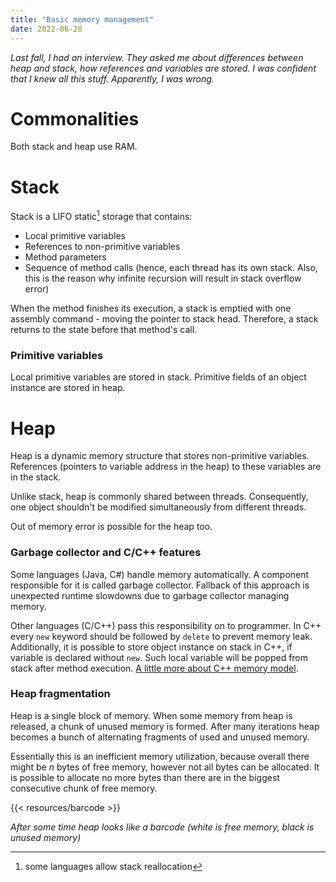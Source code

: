 ```yaml
---
title: "Basic memory management"
date: 2022-06-28
---
```


*Last fall, I had an interview.
They asked me about differences between heap and stack, how
references and variables are stored.
I was confident that I knew all this stuff.
Apparently, I was wrong.*

# Commonalities

Both stack and heap use RAM.

# Stack

Stack is a LIFO static[^1] storage that contains:

* Local primitive variables
* References to non-primitive variables
* Method parameters
* Sequence of method calls (hence, each thread has its own stack. Also, this is the reason why
  infinite recursion will result in stack overflow error)

When the method finishes its execution, a stack is emptied with one assembly command - moving
the pointer to stack head. Therefore, a stack returns to the state before that method's call.

### Primitive variables

Local primitive variables are stored in stack. Primitive fields of an object instance are stored in
heap.

# Heap

Heap is a dynamic memory structure that stores non-primitive variables. References (pointers to
variable address in the heap) to these variables are in the stack.

Unlike stack, heap is commonly shared between threads. Consequently, one object shouldn't be
modified simultaneously from different threads.

Out of memory error is possible for the heap too.

### Garbage collector and C/C++ features

Some languages (Java, C#) handle memory automatically. A component responsible for it is called
garbage collector. Fallback of this approach is unexpected runtime slowdowns due to garbage
collector managing memory.

Other languages (C/C++) pass this responsibility on to programmer. In C++ every `new` keyword
should
be followed by `delete` to prevent memory leak. Additionally, it is possible to store object
instance on stack in C++, if variable is declared without `new`. Such local variable will
be popped from stack after method
execution. [A little more about C++ memory model](programming/cpp-pointers).

### Heap fragmentation

Heap is a single block of memory. When some memory from heap is released, a chunk of unused memory
is formed. After many iterations heap becomes a bunch of alternating fragments of used and unused
memory.

Essentially this is an inefficient memory utilization, because overall there might be $n$
bytes of free memory, however not all bytes can be allocated. It is possible to allocate no more
bytes than there are in the biggest consecutive chunk of free memory.

{{< resources/barcode >}}

*After some time heap looks like a barcode (white is free memory, black is unused memory)*

[^1]: some languages allow stack reallocation